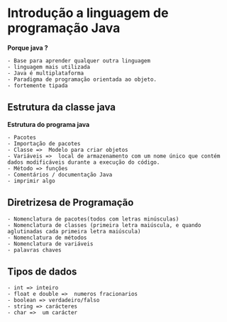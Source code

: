 # Introdução a linguagem de programação Java

**Porque java ?**

    - Base para aprender qualquer outra linguagem
    - linguagem mais utilizada
    - Java é multiplataforma
    - Paradigma de programação orientada ao objeto.
    - fortemente tipada

## Estrutura da classe java

**Estrutura do programa java**

    - Pacotes
    - Importação de pacotes
    - Classe =>  Modelo para criar objetos
    - Variáveis =>  local de armazenamento com um nome único que contém dados modificáveis durante a execução do código.
    - Método => funções
    - Comentários / documentação Java
    - imprimir algo

## Diretrizesa de Programação

    - Nomenclatura de pacotes(todos com letras minúsculas)
    - Nomenclatura de classes (primeira letra maiúscula, e quando aglutinadas cada primeira letra maiúscula)
    - Nomenclatura de métodos
    - Nomenclatura de variáveis
    - palavras chaves

## Tipos de dados

    - int => inteiro
    - float e double =>  numeros fracionarios
    - boolean => verdadeiro/falso
    - string => carácteres
    - char =>  um carácter

